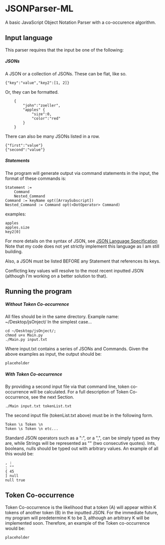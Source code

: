 # JSONParser-ML
A basic JavaScript Object Notation Parser with a co-occurence algorithm. 

## Input language
This parser requires that the input be one of the following:
##### JSONs
A JSON or a collection of JSONs.  These can be flat, like so.

    {"key":"value","key2":[1, 2]}
Or, they can be formatted.

		{
			"john":"zoeller",
			"apples" {
				"size":0,
				"color":"red"
			}
		}

There can also be many JSONs listed in a row.

	{"first":"value"}
	{"second":"value"}

##### Statements
The program will generate output via command statements in the input, the format of these commands is:
    
    Statement := 
        Command 
        Nested_Command
    Command := keyName opt([ArraySubscript])
	Nested_Command := Command opt(<DotOperator> Command)

examples:

    apples
	apples.size
    key2[0]

For more details on the syntax of JSON, see [JSON Language Specification](https://www.json.org/)
Note that my code does not yet strictly implement this language as I am still building. 

Also, a JSON must be listed BEFORE any Statement that references its keys. 

Conflicting key values will resolve to the most recent inputted JSON
(although I'm working on a better solution to that).

## Running the program
##### Without Token Co-occurrence
All files should be in the same directory. Example name: ~/Desktop/jsOnject/
In the simplest case...

    cd ~/Desktop/jsOnject/;
    chmod u+x Main.py
    ./Main.py input.txt
    
Where input.txt contains a series of JSONs and Commands. 
Given the above examples as input, the output should be:  

    placeholder

##### With Token Co-occurrence
By providing a second input file via that command line, token co-occurrence will
be calculated.  For a full description of Token Co-occurrence, see the next Section. 

    ./Main input.txt tokenList.txt

The second input file (tokenList.txt above) must be in the following form.

    Token \s Token \n
    Token \s Token \n etc...
    
Standard JSON operators such as a ":", or a ",", can be simply typed as they are,
while Strings will be represented as "" (two consecutive quotes). Ints, booleans,
nulls should be typed out with arbitrary values.  An example of all this would
be:

    , :
    : ""
    { 45
    ] null
    null true

## Token Co-occurrence

Token Co-occurrence is the likelihood that a token (A) will appear within
K tokens of another token (B) in the inputted JSON. For the immediate future,
my program will predetermine K to be 3, although an arbitrary K will be 
implemented soon.  Therefore, an example of the Token co-occurrence would be:

    placeholder
    





